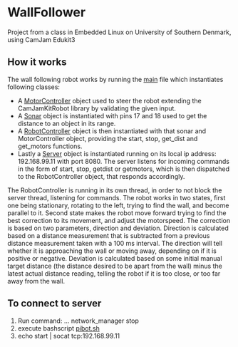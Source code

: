# WallFollower
Project from a class in Embedded Linux on University of Southern Denmark, using CamJam Edukit3

## How it works

The wall following robot works by running the [main](main.py) file which instantiates following classes: 
- A [MotorController](motor_controller.py) object used to steer the robot extending the CamJamKitRobot library by validating the given input. 
- A [Sonar](distance_sensor2.py) object is instantiated with pins 17 and 18 used to get the distance to an object in its range. 
- A [RobotController](robot_controller.py) object is then instantiated with that sonar and MotorController object, providing the start, stop, get_dist and get_motors functions.
- Lastly a [Server](server.py) object is instantiated running on its local ip address: 192.168.99.11 with port 8080. The server listens for incoming commands in the form of start, stop, getdist or getmotors, which is then dispatched to the RobotController object, that responds accordingly.

The RobotController is running in its own thread, in order to not block the server thread, listening for commands. The robot works in two states, first one being stationary, rotating to the left, trying to find the wall, and become parallel to it. Second state makes the robot move forward trying to find the best correction to its movement, and adjust the motorspeed. The correction is based on two parameters, direction and deviation. Direction is calculated based on a distance measurement that is subtracted from a previous distance measurement taken with a 100 ms interval. The direction will tell whether it is approaching the wall or moving away, depending on if it is positive or negative. Deviation is calculated based on some initial manual target distance (the distance desired to be apart from the wall) minus the latest actual distance reading, telling the robot if it is too close, or too far away from the wall.    

## To connect to server
1. Run command: ... network_manager stop
2. execute bashscript [pibot.sh](pibot.sh)
3. echo start | socat tcp:192.168.99.11